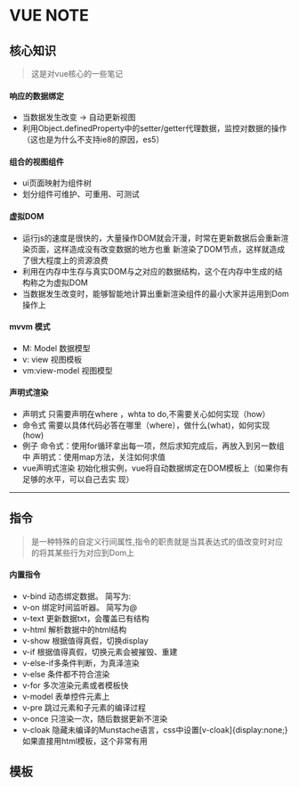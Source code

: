 VUE NOTE
========

## 核心知识

> 这是对vue核心的一些笔记

#### 响应的数据绑定
* 当数据发生改变 -> 自动更新视图
* 利用Object.definedProperty中的setter/getter代理数据，监控对数据的操作（这也是为什么不支持ie8的原因，es5）

#### 组合的视图组件
* ui页面映射为组件树
* 划分组件可维护、可重用、可测试

#### 虚拟DOM
* 运行js的速度是很快的，大量操作DOM就会汗漫，时常在更新数据后会重新渲染页面，这样造成没有改变数据的地方也重   新渲染了DOM节点，这样就造成了很大程度上的资源浪费
* 利用在内存中生存与真实DOM与之对应的数据结构，这个在内存中生成的结构称之为虚拟DOM
* 当数据发生改变时，能够智能地计算出重新渲染组件的最小大家并运用到Dom操作上

#### mvvm 模式
* M: Model 数据模型
* v: view 视图模板
* vm:view-model 视图模型

#### 声明式渲染
* 声明式 只需要声明在where ，whta to do,不需要关心如何实现（how）
* 命令式 需要以具体代码必答在哪里（where），做什么(what)，如何实现(how)
* 例子
    命令式：使用for循环拿出每一项，然后求知完成后，再放入到另一数组中
    声明式：使用map方法，关注如何求值
* vue声明式渲染 初始化根实例，vue将自动数据绑定在DOM模板上（如果你有足够的水平，可以自己去实    现）




*****
## 指令
>
>是一种特殊的自定义行间属性,指令的职责就是当其表达式的值改变时对应的将其某些行为对应到Dom上
>
#### 内置指令
* v-bind   动态绑定数据。               简写为:
* v-on     绑定时间监听器。             简写为@
* v-text   更新数据txt，会覆盖已有结构
* v-html   解析数据中的html结构
* v-show   根据值得真假，切换display
* v-if     根据值得真假，切换元素会被摧毁、重建
* v-else-if多条件判断，为真泽渲染
* v-else   条件都不符合渲染
* v-for    多次渲染元素或者模板快
* v-model 表单控件元素上
* v-pre   跳过元素和子元素的编译过程
* v-once  只渲染一次，随后数据更新不渲染
* v-cloak 隐藏未编译的Munstache语言，css中设置[v-cloak]{display:none;} 如果直接用html模板，这个非常有用

## 模板